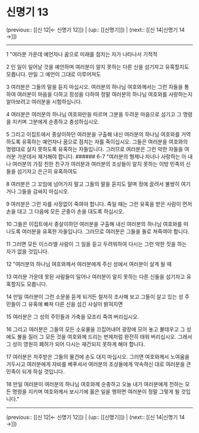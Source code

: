 # 신명기 13

(previous:: [[신 12|← 신명기 12]]) | (up:: [[신명기]]) | (next:: [[신 14|신명기 14 →]])

***




1 
"여러분 가운데 예언자나 꿈으로 미래를 점치는 자가 나타나서 기적적 



2 
인 일이 일어날 것을 예언하며 여러분이 알지 못하는 다른 신을 섬기자고 유혹할지도 모릅니다. 만일 그 예언이 그대로 이루어져도 



3 
여러분은 그들의 말을 듣지 마십시오. 여러분의 하나님 여호와께서는 그런 자들을 통하여 여러분이 마음을 다하고 정성을 다하여 정말 여러분의 하나님 여호와를 사랑하는지 알아보려고 여러분을 시험하십니다. 



4 
여러분은 여러분의 하나님 여호와만을 따르며 그분을 두려운 마음으로 섬기고 그 명령을 지키며 그분에게 순종하고 충성하십시오. 



5 
그리고 이집트에서 종살이하던 여러분을 구출해 내신 여러분의 하나님 여호와를 거역하도록 유혹하는 예언자나 꿈으로 점치는 자를 죽이십시오. 그들은 여러분을 여호와의 명령대로 살지 못하도록 유혹하는 자들입니다. 그러므로 여러분은 그런 악한 자들을 여러분 가운데서 제거해야 합니다. ###### 6-7 "여러분의 형제나 자녀나 사랑하는 아 내나 여러분의 가장 친한 친구가 여러분과 여러분의 조상들이 알지 못하는 이방 민족의 신들을 섬기자고 은근히 유혹하여도 



8 
여러분은 그 꼬임에 넘어가지 말고 그들의 말을 듣지도 말며 정에 끌려서 불쌍히 여기거나 그들을 감싸지 마십시오. 



9 
여러분은 그런 자를 사정없이 죽여야 합니다. 죽일 때는 그런 유혹을 받은 사람이 먼저 손을 대고 그 다음에 모든 군중이 손을 대도록 하십시오. 



10 
그들은 이집트에서 종살이하던 여러분을 구출해 내신 여러분의 하나님 여호와를 떠나도록 여러분을 유혹한 자들입니다. 그러므로 여러분은 그들을 돌로 쳐죽여야 합니다. 



11 
그러면 모든 이스라엘 사람이 그 일을 듣고 두려워하여 다시는 그런 악한 짓을 하는 자가 없을 것입니다. 



12 
"여러분의 하나님 여호와께서 여러분에게 주신 성에서 여러분이 살게 될 때 



13 
여러분 가운데 못된 사람들이 일어나 여러분이 알지 못하는 다른 신들을 섬기자고 유혹할지도 모릅니다. 



14 
만일 여러분이 그런 소문을 듣게 되거든 철저히 조사해 보고 그들이 살고 있는 성 주민들이 그 유혹에 빠져 다른 신을 섬긴 사실이 밝혀지면 



15 
여러분은 그 성의 주민들과 가축을 모조리 죽여 버리십시오. 



16 
그리고 여러분은 그들의 모든 소유물을 끄집어내어 광장에 모아 놓고 불태우고 그 성에도 불을 질러 그 모든 것을 여호와께 드리는 번제처럼 완전히 태워 버리십시오. 그래서 그 성이 영원히 폐허가 되어 다시는 재건되지 못하게 해야 합니다. 



17 
여러분은 저주받은 그들의 물건에 손도 대지 마십시오. 그러면 여호와께서 노여움을 거두시고 여러분에게 자비를 베푸셔서 여러분의 조상들에게 약속하신 대로 여러분을 큰 민족이 되게 하실 것입니다. 



18 
만일 여러분이 여러분의 하나님 여호와께 순종하고 오늘 내가 여러분에게 전하는 모든 명령을 지키며 여호와께서 보시기에 옳은 일을 행하면 여러분이 정말 그렇게 될 것입니다."

***

(previous:: [[신 12|← 신명기 12]]) | (up:: [[신명기]]) | (next:: [[신 14|신명기 14 →]])
